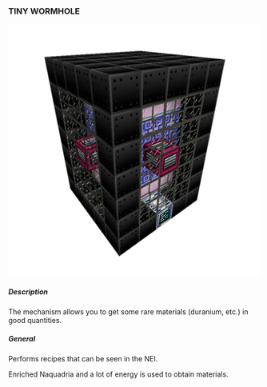### TINY WORMHOLE

![LOGO](media/gregtech/TINI_WORMHOLE.png)

##### Description

The mechanism allows you to get some rare materials (duranium, etc.) in good quantities.

##### General

Performs recipes that can be seen in the NEI.

Enriched Naquadria and a lot of energy is used to obtain materials.
